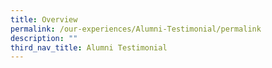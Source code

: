 ```yaml
---
title: Overview
permalink: /our-experiences/Alumni-Testimonial/permalink
description: ""
third_nav_title: Alumni Testimonial
---
```

